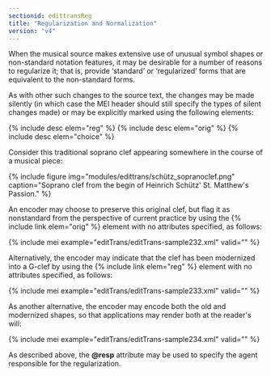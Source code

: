 ```yaml
---
sectionid: edittransReg
title: "Regularization and Normalization"
version: "v4"
---
```


When the musical source makes extensive use of unusual symbol shapes or non-standard notation features, it may be desirable for a number of reasons to regularize it; that is, provide ‘standard’ or ‘regularized’ forms that are equivalent to the non-standard forms.

As with other such changes to the source text, the changes may be made silently (in which case the MEI header should still specify the types of silent changes made) or may be explicitly marked using the following elements:

{% include desc elem="reg" %}
{% include desc elem="orig" %}
{% include desc elem="choice" %}

Consider this traditional soprano clef appearing somewhere in the course of a musical piece:  

{% include figure img="modules/edittrans/schütz_sopranoclef.png" caption="Soprano clef from the begin of Heinrich Schütz' St. Matthew's Passion." %}

An encoder may choose to preserve this original clef, but flag it as nonstandard from the perspective of current practice by using the {% include link elem="orig" %} element with no attributes specified, as follows:

{% include mei example="editTrans/editTrans-sample232.xml" valid="" %}

Alternatively, the encoder may indicate that the clef has been modernized into a G-clef by using the {% include link elem="reg" %} element with no attributes specified, as follows:

{% include mei example="editTrans/editTrans-sample233.xml" valid="" %}

As another alternative, the encoder may encode both the old and modernized shapes, so that applications may render both at the reader's will:

{% include mei example="editTrans/editTrans-sample234.xml" valid="" %}

As described above, the **@resp** attribute may be used to specify the agent responsible for the regularization.
